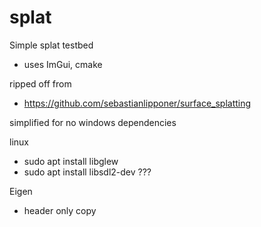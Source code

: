 # splat
Simple splat testbed
- uses ImGui, cmake

ripped off from
- https://github.com/sebastianlipponer/surface_splatting

simplified for no windows dependencies

linux
- sudo apt install libglew
- sudo apt install libsdl2-dev ???

Eigen 
- header only copy

